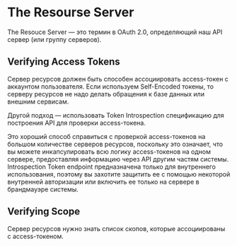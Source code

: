 # The Resourse Server

The Resouce Server — это термин в OAuth 2.0, определяющий наш API сервер (или группу серверов).

## Verifying Access Tokens

Сервер ресурсов должен быть способен ассоциировать access-токен с аккаунтом пользователя. Если используем Self-Encoded токены, то серверу ресурсов не надо делать обращения к базе данных или внешним сервисам.

Другой подход — использовать Token Introspection спецификацию для построения API для проверки access-токена.

Это хороший способ справиться с проверкой access-токенов на большом количестве серверов ресурсов, поскольку это означает, что вы можете инкапсулировать всю логику access-токенов на одном сервере, предоставляя информацию через API другим частям системы. Introspection Token endpoint предназначена только для внутреннего использования, поэтому вы захотите защитить ее с помощью некоторой внутренней авторизации или включить ее только на сервере в брандмауэре системы.

## Verifying Scope

Сервер ресурсов нужно знать список скопов, которые ассоциированы с access-токеном.
